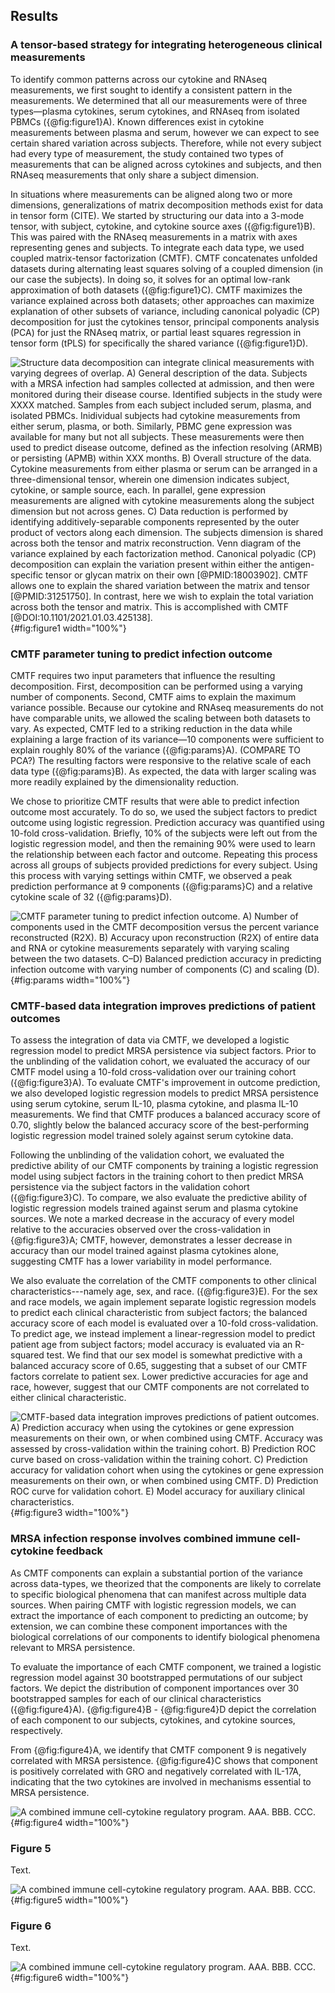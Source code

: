 ## Results

### A tensor-based strategy for integrating heterogeneous clinical measurements

To identify common patterns across our cytokine and RNAseq measurements, we first sought to identify a consistent pattern in the measurements. We determined that all our measurements were of three types—plasma cytokines, serum cytokines, and RNAseq from isolated PBMCs ({@fig:figure1}A). Known differences exist in cytokine measurements between plasma and serum, however we can expect to see certain shared variation across subjects. Therefore, while not every subject had every type of measurement, the study contained two types of measurements that can be aligned across cytokines and subjects, and then RNAseq measurements that only share a subject dimension.

In situations where measurements can be aligned along two or more dimensions, generalizations of matrix decomposition methods exist for data in tensor form (CITE). We started by structuring our data into a 3-mode tensor, with subject, cytokine, and cytokine source axes ({@fig:figure1}B). This was paired with the RNAseq measurements in a matrix with axes representing genes and subjects. To integrate each data type, we used coupled matrix-tensor factorization (CMTF). CMTF concatenates unfolded datasets during alternating least squares solving of a coupled dimension (in our case the subjects). In doing so, it solves for an optimal low-rank approximation of both datasets ({@fig:figure1}C). CMTF maximizes the variance explained across both datasets; other approaches can maximize explanation of other subsets of variance, including canonical polyadic (CP) decomposition for just the cytokines tensor, principal components analysis (PCA) for just the RNAseq matrix, or partial least squares regression in tensor form (tPLS) for specifically the shared variance ({@fig:figure1}D).

![**Structure data decomposition can integrate clinical measurements with varying degrees of overlap.** A) General description of the data. Subjects with a MRSA infection had samples collected at admission, and then were monitored during their disease course. Identified subjects in the study were XXXX matched. Samples from each subject included serum, plasma, and isolated PBMCs. Inidividual subjects had cytokine measurements from either serum, plasma, or both. Similarly, PBMC gene expression was available for many but not all subjects. These measurements were then used to predict disease outcome, defined as the infection resolving (ARMB) or persisting (APMB) within XXX months. B) Overall structure of the data. Cytokine measurements from either plasma or serum can be arranged in a three-dimensional tensor, wherein one dimension indicates subject, cytokine, or sample source, each. In parallel, gene expression measurements are aligned with cytokine measurements along the subject dimension but not across genes. C) Data reduction is performed by identifying additively-separable components represented by the outer product of vectors along each dimension. The subjects dimension is shared across both the tensor and matrix reconstruction. Venn diagram of the variance explained by each factorization method. Canonical polyadic (CP) decomposition can explain the variation present within either the antigen-specific tensor or glycan matrix on their own [@PMID:18003902]. CMTF allows one to explain the shared variation between the matrix and tensor [@PMID:31251750]. In contrast, here we wish to explain the total variation across both the tensor and matrix. This is accomplished with CMTF [@DOI:10.1101/2021.01.03.425138].](figure1.svg "Figure 1"){#fig:figure1 width="100%"}

### CMTF parameter tuning to predict infection outcome

CMTF requires two input parameters that influence the resulting decomposition. First, decomposition can be performed using a varying number of components. Second, CMTF aims to explain the maximum variance possible. Because our cytokine and RNAseq measurements do not have comparable units, we allowed the scaling between both datasets to vary. As expected, CMTF led to a striking reduction in the data while explaining a large fraction of its variance—10 components were sufficient to explain roughly 80% of the variance ({@fig:params}A). (COMPARE TO PCA?) The resulting factors were responsive to the relative scale of each data type ({@fig:params}B). As expected, the data with larger scaling was more readily explained by the dimensionality reduction.

We chose to prioritize CMTF results that were able to predict infection outcome most accurately. To do so, we used the subject factors to predict outcome using logistic regression. Prediction accuracy was quantified using 10-fold cross-validation. Briefly, 10% of the subjects were left out from the logistic regression model, and then the remaining 90% were used to learn the relationship between each factor and outcome. Repeating this process across all groups of subjects provided predictions for every subject. Using this process with varying settings within CMTF, we observed a peak prediction performance at 9 components ({@fig:params}C) and a relative cytokine scale of 32 ({@fig:params}D).

![**CMTF parameter tuning to predict infection outcome.** A) Number of components used in the CMTF decomposition versus the percent variance reconstructed (R2X). B) Accuracy upon reconstruction (R2X) of entire data and RNA or cytokine measurements separately with varying scaling between the two datasets. C–D) Balanced prediction accuracy in predicting infection outcome with varying number of components (C) and scaling (D).](figure2.svg "Figure 2"){#fig:params width="100%"}

### CMTF-based data integration improves predictions of patient outcomes

To assess the integration of data via CMTF, we developed a logistic regression model to predict MRSA persistence via 
subject factors. Prior to the unblinding of the validation cohort, we evaluated the accuracy of our CMTF model using a 
10-fold cross-validation over our training cohort ({@fig:figure3}A). To evaluate CMTF's improvement in outcome prediction, we also
developed logistic regression models to predict MRSA persistence using serum cytokine, serum IL-10, plasma cytokine, and
plasma IL-10 measurements. We find that CMTF produces a balanced accuracy score of 0.70, slightly below the 
balanced accuracy score of the best-performing logistic regression model trained solely against serum cytokine data.

Following the unblinding of the validation cohort, we evaluated the predictive ability of our CMTF components by 
training a logistic regression model using subject factors in the training cohort to then predict MRSA persistence via
the subject factors in the validation cohort ({@fig:figure3}C). To compare, we also evaluate the predictive ability of 
logistic regression models trained against serum and plasma cytokine sources. We note a marked decrease in the accuracy
of every model relative to the accuracies observed over the cross-validation in {@fig:figure3}A; CMTF, however, 
demonstrates a lesser decrease in accuracy than our model trained against plasma cytokines alone, suggesting CMTF 
has a lower variability in model performance.

We also evaluate the correlation of the CMTF components to other clinical characteristics---namely age, sex, and race.
({@fig:figure3}E). For the sex and race models, we again implement separate logistic regression models to predict each 
clinical characteristic from subject factors; the balanced accuracy score of each model is evaluated over a 10-fold 
cross-validation. To predict age, we instead implement a linear-regression model to predict patient age from subject 
factors; model accuracy is evaluated via an R-squared test. We find that our sex model is somewhat predictive with a
balanced accuracy score of 0.65, suggesting that a subset of our CMTF factors correlate to patient sex. Lower
predictive accuracies for age and race, however, suggest that our CMTF components are not correlated to either clinical
characteristic.

![**CMTF-based data integration improves predictions of patient outcomes.** A) Prediction accuracy when using the 
cytokines or gene expression measurements on their own, or when combined using CMTF. Accuracy was assessed by 
cross-validation within the training cohort. B) Prediction ROC curve based on cross-validation within the training 
cohort. C) Prediction accuracy for validation cohort when using the cytokines or gene expression measurements on their 
own, or when combined using CMTF. D) Prediction ROC curve for validation cohort. E) Model accuracy for auxiliary 
clinical characteristics.](figure3.svg "Figure 3"){#fig:figure3 width="100%"}

### MRSA infection response involves combined immune cell-cytokine feedback

As CMTF components can explain a substantial portion of the variance across data-types, we theorized that the components
are likely to correlate to specific biological phenomena that can manifest across multiple data sources. When pairing
CMTF with logistic regression models, we can extract the importance of each component to predicting an outcome; by 
extension, we can combine these component importances with the biological correlations of our components to identify 
biological phenomena relevant to MRSA persistence.

To evaluate the importance of each CMTF component, we trained a logistic regression model against 30 bootstrapped
permutations of our subject factors. We depict the distribution of component importances over 30 bootstrapped samples 
for each of our clinical characteristics ({@fig:figure4}A). {@fig:figure4}B - {@fig:figure4}D depict the correlation of
each component to our subjects, cytokines, and cytokine sources, respectively. 

From {@fig:figure4}A, we identify that CMTF component 9 is negatively correlated with MRSA persistence.
{@fig:figure4}C shows that component is positively correlated with GRO and negatively correlated with IL-17A, indicating
that the two cytokines are involved in mechanisms essential to MRSA persistence.

![**A combined immune cell-cytokine regulatory program.** AAA. BBB. CCC.](figure4.svg "Figure 4"){#fig:figure4 width="100%"}

### Figure 5

Text.

![**A combined immune cell-cytokine regulatory program.** AAA. BBB. CCC.](figure5.svg "Figure 5"){#fig:figure5 width="100%"}

### Figure 6

Text.

![**A combined immune cell-cytokine regulatory program.** AAA. BBB. CCC.](figure6.svg "Figure 6"){#fig:figure6 width="100%"}